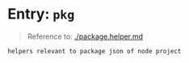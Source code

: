 # Entry: `pkg`

> Reference to: [./package.helper.md](./package.helper.md)

    helpers relevant to package json of node project